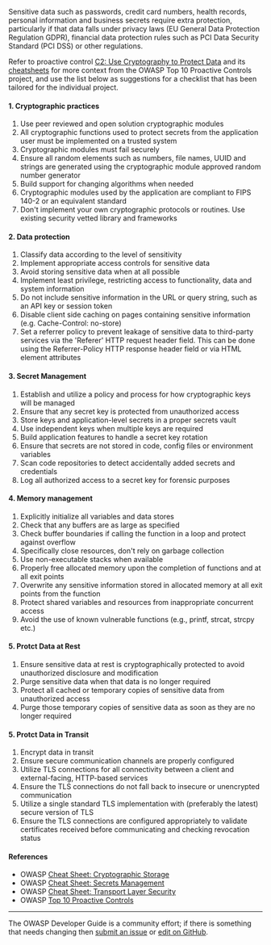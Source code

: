 Sensitive data such as passwords, credit card numbers, health records, personal information and business secrets
require extra protection, particularly if that data falls under privacy laws (EU General Data Protection Regulation GDPR),
financial data protection rules such as PCI Data Security Standard (PCI DSS) or other regulations.

Refer to proactive control [C2: Use Cryptography to Protect Data][control2] and its [cheatsheets][csproactive-c8]
for more context from the OWASP Top 10 Proactive Controls project,
and use the list below as suggestions for a checklist that has been tailored for the individual project.

#### 1. Cryptographic practices

1. Use peer reviewed and open solution cryptographic modules
2. All cryptographic functions used to protect secrets from the application user must be implemented on a trusted system
3. Cryptographic modules must fail securely
4. Ensure all random elements such as numbers, file names, UUID and strings are generated
    using the cryptographic module approved random number generator
5. Build support for changing algorithms when needed
6. Cryptographic modules used by the application are compliant to FIPS 140-2 or an equivalent standard
7. Don't implement your own cryptographic protocols or routines. Use existing security vetted library and frameworks

#### 2. Data protection

1. Classify data according to the level of sensitivity
2. Implement appropriate access controls for sensitive data
5. Avoid storing sensitive data when at all possible
6. Implement least privilege, restricting access to functionality, data and system information
7. Do not include sensitive information in the URL or query string, such as an API key or session token
8. Disable client side caching on pages containing sensitive information (e.g. Cache-Control: no-store)
9. Set a referrer policy to prevent leakage of sensitive data to third-party services via the 'Referer' HTTP request header
    field. This can be done using the Referrer-Policy HTTP response header field or via HTML element attributes

#### 3. Secret Management

1. Establish and utilize a policy and process for how cryptographic keys will be managed
2. Ensure that any secret key is protected from unauthorized access
3. Store keys and application-level secrets in a proper secrets vault
4. Use independent keys when multiple keys are required
5. Build application features to handle a secret key rotation
6. Ensure that secrets are not stored in code, config files or environment variables
8. Scan code repositories to detect accidentally added secrets and credentials
9. Log all authorized access to a secret key for forensic purposes

#### 4. Memory management

1. Explicitly initialize all variables and data stores
2. Check that any buffers are as large as specified
3. Check buffer boundaries if calling the function in a loop and protect against overflow
4. Specifically close resources, don't rely on garbage collection
5. Use non-executable stacks when available
6. Properly free allocated memory upon the completion of functions and at all exit points
7. Overwrite any sensitive information stored in allocated memory at all exit points from the function
8. Protect shared variables and resources from inappropriate concurrent access
9. Avoid the use of known vulnerable functions (e.g., printf, strcat, strcpy etc.)

#### 5. Protct Data at Rest

1. Ensure sensitive data at rest is cryptographically protected to avoid unauthorized disclosure and modification
2. Purge sensitive data when that data is no longer required
3. Protect all cached or temporary copies of sensitive data from unauthorized access
4. Purge those temporary copies of sensitive data as soon as they are no longer required

#### 5. Protct Data in Transit

1. Encrypt data in transit
2. Ensure secure communication channels are properly configured
3. Utilize TLS connections for all connectivity between a client and external-facing, HTTP-based services
4. Ensure the TLS connections do not fall back to insecure or unencrypted communication
5. Utilize a single standard TLS implementation with (preferably the latest) secure version of TLS
6. Ensure the TLS connections are configured appropriately to validate certificates received before communicating and
   checking revocation status

#### References

* OWASP [Cheat Sheet: Cryptographic Storage][cscs]
* OWASP [Cheat Sheet: Secrets Management][cssm]
* OWASP [Cheat Sheet: Transport Layer Security][cstls]
* OWASP [Top 10 Proactive Controls][proactive10]

----

The OWASP Developer Guide is a community effort; if there is something that needs changing
then [submit an issue][issue060208] or [edit on GitHub][edit060208].

[csproactive-c8]: https://cheatsheetseries.owasp.org/IndexProactiveControls.html#c8-protect-data-everywhere
[control2]: https://top10proactive.owasp.org/the-top-10/c2-crypto/
[cscs]: https://cheatsheetseries.owasp.org/cheatsheets/Cryptographic_Storage_Cheat_Sheet
[cssm]: https://cheatsheetseries.owasp.org/cheatsheets/Secrets_Management_Cheat_Sheet
[cstls]: https://cheatsheetseries.owasp.org/cheatsheets/Transport_Layer_Security_Cheat_Sheet.html
[edit060208]: https://github.com/OWASP/DevGuide/blob/main/docs/en/04-design/02-web-app-checklist/08-protect-data.md
[issue060208]: https://github.com/OWASP/DevGuide/issues/new?labels=enhancement&template=request.md&title=Update:%2004-design/02-web-app-checklist/08-protect-data
[proactive10]: https://top10proactive.owasp.org/
